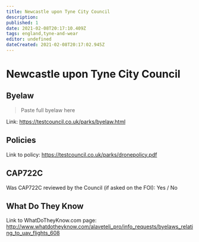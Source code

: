 ```yaml
---
title: Newcastle upon Tyne City Council
description:
published: 1
date: 2021-02-08T20:17:10.409Z
tags: england,tyne-and-wear
editor: undefined
dateCreated: 2021-02-08T20:17:02.945Z
---
```


# Newcastle upon Tyne City Council


## Byelaw
> Paste full byelaw here

Link:
https://testcouncil.co.uk/parks/byelaw.html

## Policies
Link to policy:
https://testcouncil.co.uk/parks/dronepolicy.pdf

## CAP722C

Was CAP722C reviewed by the Council (if asked on the FOI): Yes / No

## What Do They Know

Link to WhatDoTheyKnow.com page:
http://www.whatdotheyknow.com/alaveteli_pro/info_requests/byelaws_relating_to_uav_flights_608

